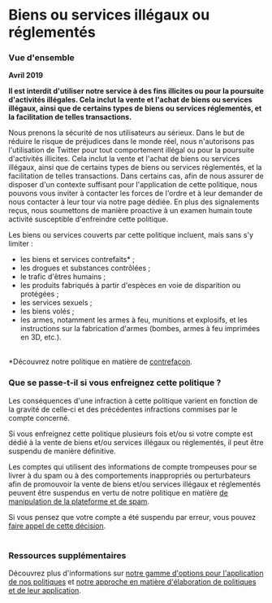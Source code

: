 Biens ou services illégaux ou réglementés
=========================================

### Vue d'ensemble 

**Avril 2019**

**Il est interdit d'utiliser notre service à des fins illicites ou pour la poursuite d'activités illégales. Cela inclut la vente et l'achat de biens ou services illégaux, ainsi que de certains types de biens ou services réglementés, et la facilitation de telles transactions.** 

Nous prenons la sécurité de nos utilisateurs au sérieux. Dans le but de réduire le risque de préjudices dans le monde réel, nous n'autorisons pas l'utilisation de Twitter pour tout comportement illégal ou pour la poursuite d'activités illicites. Cela inclut la vente et l'achat de biens ou services illégaux, ainsi que de certains types de biens ou services réglementés, et la facilitation de telles transactions. Dans certains cas, afin de nous assurer de disposer d'un contexte suffisant pour l'application de cette politique, nous pouvons vous inviter à contacter les forces de l'ordre et à leur demander de nous contacter à leur tour via notre page dédiée. En plus des signalements reçus, nous soumettons de manière proactive à un examen humain toute activité susceptible d'enfreindre cette politique. 

Les biens ou services couverts par cette politique incluent, mais sans s'y limiter :

*   les biens et services contrefaits\* ;
*   les drogues et substances contrôlées ;
*   le trafic d'êtres humains ;
*   les produits fabriqués à partir d'espèces en voie de disparition ou protégées ;
*   les services sexuels ;
*   les biens volés ;
*   les armes, notamment les armes à feu, munitions et explosifs, et les instructions sur la fabrication d'armes (bombes, armes à feu imprimées en 3D, etc.).  
     

\*Découvrez notre politique en matière de [contrefaçon](https://help.twitter.com/rules-and-policies/counterfeit-goods-policy).  
  

### Que se passe‑t‑il si vous enfreignez cette politique ? 

Les conséquences d'une infraction à cette politique varient en fonction de la gravité de celle‑ci et des précédentes infractions commises par le compte concerné.

Si vous enfreignez cette politique plusieurs fois et/ou si votre compte est dédié à la vente de biens et/ou services illégaux ou réglementés, il peut être suspendu de manière définitive.

Les comptes qui utilisent des informations de compte trompeuses pour se livrer à du spam ou à des comportements inappropriés ou perturbateurs afin de promouvoir la vente de biens et/ou services illégaux et réglementés peuvent être suspendus en vertu de notre politique en matière [de manipulation de la plateforme et de spam](https://help.twitter.com/rules-and-policies/platform-manipulation). 

Si vous pensez que votre compte a été suspendu par erreur, vous pouvez [faire appel de cette décision](https://help.twitter.com/forms/general?subtopic=suspended).  
 

### Ressources supplémentaires 

Découvrez plus d'informations sur [notre gamme d'options pour l'application de nos politiques](https://help.twitter.com/rules-and-policies/enforcement-options) et [notre approche en matière d'élaboration de politiques et de leur application](https://help.twitter.com/rules-and-policies/enforcement-philosophy).